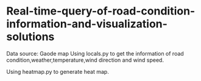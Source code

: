 # Real-time-query-of-road-condition-information-and-visualization-solutions
Data source: Gaode map
Using locals.py to get the information of road condition,weather,temperature,wind direction and wind speed.

Using heatmap.py to generate heat map.
